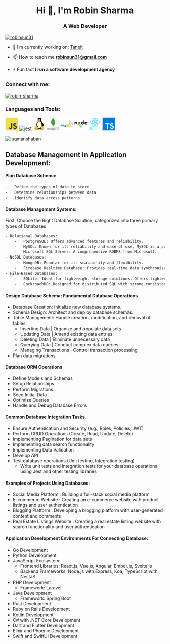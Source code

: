 <h1 align="center">Hi 👋, I'm Robin Sharma</h1>
<h3 align="center">A Web Developer</h3>
<p align="left">
  <a href="https://twitter.com/robinsun31" target="blank"><img src="https://img.shields.io/twitter/follow/robinsun31?logo=twitter&style=for-the-badge" alt="robinsun31" /></a> 
</p>

- 🔭 I’m currently working on: [Tanelt](https://www.tanelt.com)

- 📫 How to reach me **robinsun31@gmail.com**

- ⚡ Fun fact **I run a software development agency**


<!-- BLOG-POST-LIST:START -->
<!-- BLOG-POST-LIST:END -->

<h3 align="left">Connect with me:</h3>
<p align="left">
  <a href="https://linkedin.com/in/robinsun31" target="blank"><img align="center" src="https://raw.githubusercontent.com/rahuldkjain/github-profile-readme-generator/master/src/images/icons/Social/linked-in-alt.svg" alt="robin-sharma" height="30" width="40" /></a>
<!--
<a href="https://dev.to/luqmanshaban" target="blank"><img align="center" src="https://raw.githubusercontent.com/rahuldkjain/github-profile-readme-generator/master/src/images/icons/Social/devto.svg" alt="luqmanshaban" height="30" width="40" /></a>
<a href="https://medium.com/@luqmanshaban" target="blank"><img align="center" src="https://raw.githubusercontent.com/rahuldkjain/github-profile-readme-generator/master/src/images/icons/Social/medium.svg" alt="@luqmanshaban" height="30" width="40" /></a>
-->
<h3 align="left">Languages and Tools:</h3>
<p align="left">  </a> <a href="https://developer.mozilla.org/en-US/docs/Web/JavaScript" target="_blank" rel="noreferrer"> <img src="https://raw.githubusercontent.com/devicons/devicon/master/icons/javascript/javascript-original.svg" alt="javascript" width="40" height="40"/> </a> <a href="https://jestjs.io" target="_blank" rel="noreferrer"> <img src="https://www.vectorlogo.zone/logos/jestjsio/jestjsio-icon.svg" alt="jest" width="40" height="40"/> </a>  <a href="https://www.linux.org/" target="_blank" rel="noreferrer"> <img src="https://raw.githubusercontent.com/devicons/devicon/master/icons/linux/linux-original.svg" alt="linux" width="40" height="40"/> </a> <a href="https://www.mongodb.com/" target="_blank" rel="noreferrer"> <img src="https://raw.githubusercontent.com/devicons/devicon/master/icons/mongodb/mongodb-original-wordmark.svg" alt="mongodb" width="40" height="40"/> </a> <a href="https://www.mysql.com/" target="_blank" rel="noreferrer"> <img src="https://raw.githubusercontent.com/devicons/devicon/master/icons/mysql/mysql-original-wordmark.svg" alt="mysql" width="40" height="40"/> </a> <a href="https://nodejs.org" target="_blank" rel="noreferrer"> <img src="https://raw.githubusercontent.com/devicons/devicon/master/icons/nodejs/nodejs-original-wordmark.svg" alt="nodejs" width="40" height="40"/> </a>  </a> <a href="https://reactjs.org/" target="_blank" rel="noreferrer"> <img src="https://raw.githubusercontent.com/devicons/devicon/master/icons/react/react-original-wordmark.svg" alt="react" width="40" height="40"/> </a>  </a> <a href="https://www.typescriptlang.org/" target="_blank" rel="noreferrer"> <img src="https://raw.githubusercontent.com/devicons/devicon/master/icons/typescript/typescript-original.svg" alt="typescript" width="40" height="40"/> </a> </p>

<p><img align="center" src="https://github-readme-stats.vercel.app/api/top-langs?username=luqmanshaban&show_icons=true&locale=en&layout=compact" alt="luqmanshaban" /></p>







## Database Management in Application Development:
#### Plan Database Schema:
```bash
-   Define the types of data to store
-   Determine relationships between data
-   Identify data access patterns
```
#### Database Management Systems: 
First, Choose the Right Database Solution, categorized into three primary types of Databases
```bash
- Relational Databases:
    -   PostgreSQL: Offers advanced features and reliability.
    -   MySQL: Known for its reliability and ease of use, MySQL is a popular choice for many applications.
    -   Microsoft SQL Server: A comprehensive RDBMS from Microsoft.
- NoSQL Databases:
    -   MongoDB: Popular for its scalability and flexibility.
    -   Firebase Realtime Database: Provides real-time data synchronization(syncing) and offline support.
- File-Based Databases:
    -   SQLite: Ideal for lightweight storage solutions. Offers lightweight and easy to set up features.
    -   CockroachDB: Designed for distributed SQL with strong consistency. Provides strong consistency and distributed SQL features.
```
#### Design Database Schema:  Fundamental Database Operations
- Database Creation: Initialize new database systems.
- Schema Design: Architect and deploy database schemas.
- Table Management: Handle creation, modification, and removal of tables.
  - Inserting Data               |   Organize and populate data sets
  - Updating Data                |   Amend existing data entries
  - Deleting Data                |   Eliminate unnecessary data
  - Querying Data                |   Conduct complex data queries
  - Managing Transactions        |   Control transaction processing
- Plan data migrations

#### Database ORM Operations 
- Define Models and Schemas
- Setup Relationships
- Perform Migrations
- Seed Initial Data
- Optimize Queries
- Handle and Debug Database Errors

#### Common Database Integration Tasks
- Ensure Authentication and Security (e.g., Roles, Policies, JWT)
- Perform CRUD Operations (Create, Read, Update, Delete)
- Implementing Pagination for data sets
- Implementing data search functionality
- Implementing Data Validation
- Develop API
- Test database operations (Unit testing, Integration testing)
    -   Write unit tests and integration tests for your database operations using Jest and other testing libraries

#### Examples of Projects Using Databases:
- Social Media Platform : Building a full-stack social media platform
- E-commerce Website : Creating an e-commerce website with product listings and user authentication
- Blogging Platform : Developing a blogging platform with user-generated content and comments
- Real Estate Listings Website : Creating a real estate listing website with search functionality and user authentication

#### Application Development Environments For Connecting Database:
- Go Development
- Python Development
- JavaScript Ecosystem:
    - Frontend Libraries: React.js, Vue.js, Angular, Ember.js, Svelte.js
    - Backend Frameworks: Node.js with Express, Koa, TypeScript with NestJS
- PHP Development
    - Framework: Laravel
- Java Development
    - Framework: Spring Boot
- Rust Development
- Ruby on Rails Development
- Kotlin Development
- C# with .NET Core Development
- Dart and Flutter Development
- Elixir and Phoenix Development
- Swift and SwiftUI Development

<!--

**Here are some ideas to get you started:**

🙋‍♀️ A short introduction - what is your organization all about?
🌈 Contribution guidelines - how can the community get involved?
👩‍💻 Useful resources - where can the community find your docs? Is there anything else the community should know?
🍿 Fun facts - what does your team eat for breakfast?
🧙 Remember, you can do mighty things with the power of [Markdown](https://docs.github.com/github/writing-on-github/getting-started-with-writing-and-formatting-on-github/basic-writing-and-formatting-syntax)
-->
